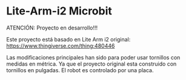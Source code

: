 # Lite-Arm-i2 Microbit

ATENCIÓN: Proyecto en desarrollo!!!

Este proyecto está basado en Lite Arm i2 original: https://www.thingiverse.com/thing:480446

Las modificaciones principales han sido para poder usar tornillos con medidas en métrica. Ya que el proyecto original esta construido con tornillos en pulgadas.
El robot es controlado por una placa.
